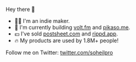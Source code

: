 Hey there 👋

- 👨‍💻 I'm an indie maker.
- 🚀 I'm currently building [volt.fm](https://volt.fm) and [pikaso.me](https://pikaso.me).
- 💵 I've sold [postsheet.com](https://postsheet.com) and [rippd.app](https://rippd.app).
- 🔥 My products are used by 1.8M+ people!

Follow me on Twitter: [twitter.com/soheilpro](https://twitter.com/soheilpro)
